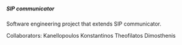 #####  SIP communicator ##########


Software engineering project that extends SIP communicator. 

Collaborators: Kanellopoulos Konstantinos 
               Theofilatos Dimosthenis
